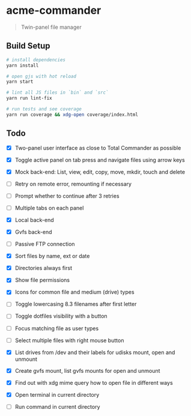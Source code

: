 # acme-commander

> Twin-panel file manager

## Build Setup

``` bash
# install dependencies
yarn install

# open gjs with hot reload
yarn start

# lint all JS files in `bin` and `src`
yarn run lint-fix

# run tests and see coverage
yarn run coverage && xdg-open coverage/index.html
```

## Todo

- [x] Two-panel user interface as close to Total Commander as possible

- [x] Toggle active panel on tab press and navigate files using arrow keys

- [x] Mock back-end: List, view, edit, copy, move, mkdir, touch and delete

- [ ] Retry on remote error, remounting if necessary

- [ ] Prompt whether to continue after 3 retries

- [ ] Multiple tabs on each panel

- [x] Local back-end

- [x] Gvfs back-end

- [ ] Passive FTP connection

- [x] Sort files by name, ext or date

- [x] Directories always first

- [x] Show file permissions

- [x] Icons for common file and medium (drive) types

- [ ] Toggle lowercasing 8.3 filenames after first letter

- [ ] Toggle dotfiles visibility with a button

- [ ] Focus matching file as user types

- [ ] Select multiple files with right mouse button

- [x] List drives from /dev and their labels for udisks mount, open and unmount

- [x] Create gvfs mount, list gvfs mounts for open and unmount

- [x] Find out with xdg mime query how to open file in different ways

- [x] Open terminal in current directory

- [ ] Run command in current directory
